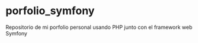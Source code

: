 # porfolio_symfony
Repositorio de mi porfolio personal usando PHP junto con el framework web Symfony
